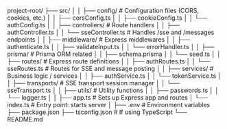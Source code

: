 project-root/
├── src/
│
│ ├── config/ # Configuration files (CORS, cookies, etc.)
│ │ ├── corsConfig.ts
│ │ ├── cookieConfig.ts
│ │ └── authConfig.ts
│
│ ├── controllers/ # Route handlers
│ │ ├── authController.ts
│ │ └── sseController.ts # Handles /sse and /messages endpoints
│
│ ├── middleware/ # Express middlewares
│ │ ├── authenticate.ts
│ │ ├── validateInput.ts
│ │ └── errorHandler.ts
│
│ ├── prisma/ # Prisma ORM related
│ │ ├── schema.prisma
│ │ └── seed.ts
│
│ ├── routes/ # Express route definitions
│ │ ├── authRoutes.ts
│ │ └── sseRoutes.ts # Routes for SSE and message posting
│
│ ├── services/ # Business logic / services
│ │ ├── authService.ts
│ │ └── tokenService.ts
│
│ ├── transports/ # SSE transport session manager
│ │ └── sseTransport.ts
│
│ ├── utils/ # Utility functions
│ │ ├── passwords.ts
│ │ └── logger.ts
│
│ ├── app.ts # Sets up Express app and routes
│ └── index.ts # Entry point: starts server
│
├── .env # Environment variables
├── package.json
├── tsconfig.json # If using TypeScript
└── README.md
